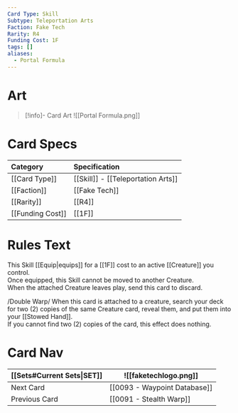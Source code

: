 ```yaml
---
Card Type: Skill
Subtype: Teleportation Arts
Faction: Fake Tech
Rarity: R4
Funding Cost: 1F
tags: []
aliases:
  - Portal Formula
---
```

# Art

> [!info]- Card Art
> ![[Portal Formula.png]]

# Card Specs

| Category | Specification| 
| :--- | :--- |
| [[Card Type]] | [[Skill]] - [[Teleportation Arts]] | 
| [[Faction]] | [[Fake Tech]] | 
| [[Rarity]] | [[R4]] |  
| [[Funding Cost]] | [[1F]] |  

# Rules Text  

This Skill [[Equip|equips]] for a [[1F]] cost to an active [[Creature]] you control.  
Once equipped, this Skill cannot be moved to another Creature.  
When the attached Creature leaves play, send this card to discard.  

/Double Warp/ When this card is attached to a creature, search your deck for two (2) copies of the same Creature card, reveal them, and put them into your [[Stowed Hand]].  
If you cannot find two (2) copies of the card, this effect does nothing.  

# Card Nav

| [[Sets#Current Sets\|SET]]           | ![[faketechlogo.png]]          |
| ------------- | ------------------------------ |
| Next Card     | [[0093 - Waypoint Database]] |
| Previous Card | [[0091 - Stealth Warp]]         |


